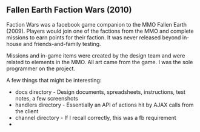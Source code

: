 ## Fallen Earth Faction Wars (2010)
Faction Wars was a facebook game companion to the MMO Fallen Earth (2009). Players would join one of the factions from the MMO and complete missions to earn points for their faction. It was never released beyond in-house and friends-and-family testing.

Missions and in-game items were created by the design team and were related to elements in the MMO. All art came from the game. I was the sole programmer on the project.

A few things that might be interesting:

- docs directory - Design documents, spreadsheets, instructions, test notes, a few screenshots
- handlers directory - Essentially an API of actions hit by AJAX calls from the client
- channel directory - If I recall correctly, this was a fb requirement
- 
